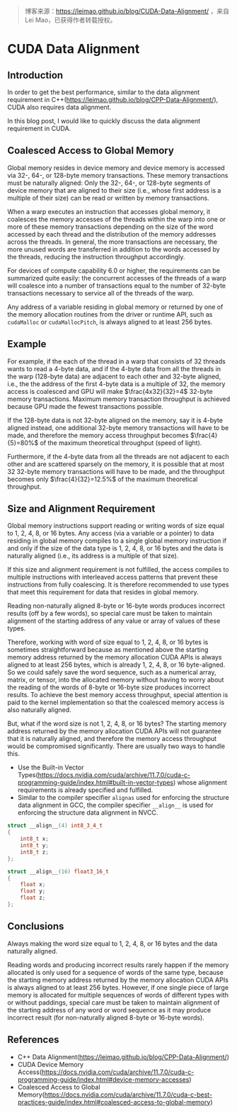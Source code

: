 > 博客来源：https://leimao.github.io/blog/CUDA-Data-Alignment/ ，来自Lei Mao，已获得作者转载授权。

# CUDA Data Alignment

## Introduction

In order to get the best performance, similar to the data alignment requirement in C++(https://leimao.github.io/blog/CPP-Data-Alignment/), CUDA also requires data alignment.

In this blog post, I would like to quickly discuss the data alignment requirement in CUDA.

## Coalesced Access to Global Memory

Global memory resides in device memory and device memory is accessed via 32-, 64-, or 128-byte memory transactions. These memory transactions must be naturally aligned: Only the 32-, 64-, or 128-byte segments of device memory that are aligned to their size (i.e., whose first address is a multiple of their size) can be read or written by memory transactions.

When a warp executes an instruction that accesses global memory, it coalesces the memory accesses of the threads within the warp into one or more of these memory transactions depending on the size of the word accessed by each thread and the distribution of the memory addresses across the threads. In general, the more transactions are necessary, the more unused words are transferred in addition to the words accessed by the threads, reducing the instruction throughput accordingly.

For devices of compute capability 6.0 or higher, the requirements can be summarized quite easily: the concurrent accesses of the threads of a warp will coalesce into a number of transactions equal to the number of 32-byte transactions necessary to service all of the threads of the warp.

Any address of a variable residing in global memory or returned by one of the memory allocation routines from the driver or runtime API, such as `cudaMalloc` or `cudaMallocPitch`, is always aligned to at least 256 bytes.

## Example

For example, if the each of the thread in a warp that consists of 32 threads wants to read a 4-byte data, and if the 4-byte data from all the threads in the warp (128-byte data) are adjacent to each other and 32-byte aligned, i.e., the the address of the first 4-byte data is a multiple of 32, the memory access is coalesced and GPU will make $\frac{4x32}{32}=4$ 32-byte memory transactions. Maximum memory transaction throughput is achieved because GPU made the fewest transactions possible.

If the 128-byte data is not 32-byte aligned on the memory, say it is 4-byte aligned instead, one additional 32-byte memory transactions will have to be made, and therefore the memory access throughput becomes $\frac{4}{5}=80%$ of the maximum theoretical throughput (speed of light).

Furthermore, if the 4-byte data from all the threads are not adjacent to each other and are scattered sparsely on the memory, it is possible that at most 32 32-byte memory transactions will have to be made, and the throughput becomes only $\frac{4}{32}=12.5%$ of the maximum theoretical throughput.

## Size and Alignment Requirement

Global memory instructions support reading or writing words of size equal to 1, 2, 4, 8, or 16 bytes. Any access (via a variable or a pointer) to data residing in global memory compiles to a single global memory instruction if and only if the size of the data type is 1, 2, 4, 8, or 16 bytes and the data is naturally aligned (i.e., its address is a multiple of that size).

If this size and alignment requirement is not fulfilled, the access compiles to multiple instructions with interleaved access patterns that prevent these instructions from fully coalescing. It is therefore recommended to use types that meet this requirement for data that resides in global memory.

Reading non-naturally aligned 8-byte or 16-byte words produces incorrect results (off by a few words), so special care must be taken to maintain alignment of the starting address of any value or array of values of these types.

Therefore, working with word of size equal to 1, 2, 4, 8, or 16 bytes is sometimes straightforward because as mentioned above the starting memory address returned by the memory allocation CUDA APIs is always aligned to at least 256 bytes, which is already 1, 2, 4, 8, or 16 byte-aligned. So we could safely save the word sequence, such as a numerical array, matrix, or tensor, into the allocated memory without having to worry about the reading of the words of 8-byte or 16-byte size produces incorrect results. To achieve the best memory access throughput, special attention is paid to the kernel implementation so that the coalesced memory access is also naturally aligned.

But, what if the word size is not 1, 2, 4, 8, or 16 bytes? The starting memory address returned by the memory allocation CUDA APIs will not guarantee that it is naturally aligned, and therefore the memory access throughput would be compromised significantly. There are usually two ways to handle this.

- Use the Built-in Vector Types(https://docs.nvidia.com/cuda/archive/11.7.0/cuda-c-programming-guide/index.html#built-in-vector-types) whose alignment requirements is already specified and fulfilled.
- Similar to the compiler specifier `alignas` used for enforcing the structure data alignment in GCC, the compiler specifier `__align__` is used for enforcing the structure data alignment in NVCC.

```c++
struct __align__(4) int8_3_4_t
{
    int8_t x;
    int8_t y;
    int8_t z;
};

struct __align__(16) float3_16_t
{
    float x;
    float y;
    float z;
};
```

## Conclusions

Always making the word size equal to 1, 2, 4, 8, or 16 bytes and the data naturally aligned.

Reading words and producing incorrect results rarely happen if the memory allocated is only used for a sequence of words of the same type, because the starting memory address returned by the memory allocation CUDA APIs is always aligned to at least 256 bytes. However, if one single piece of large memory is allocated for multiple sequences of words of different types with or without paddings, special care must be taken to maintain alignment of the starting address of any word or word sequence as it may produce incorrect result (for non-naturally aligned 8-byte or 16-byte words).

## References

- C++ Data Alignment(https://leimao.github.io/blog/CPP-Data-Alignment/)
- CUDA Device Memory Access(https://docs.nvidia.com/cuda/archive/11.7.0/cuda-c-programming-guide/index.html#device-memory-accesses)
- Coalesced Access to Global Memory(https://docs.nvidia.com/cuda/archive/11.7.0/cuda-c-best-practices-guide/index.html#coalesced-access-to-global-memory)




